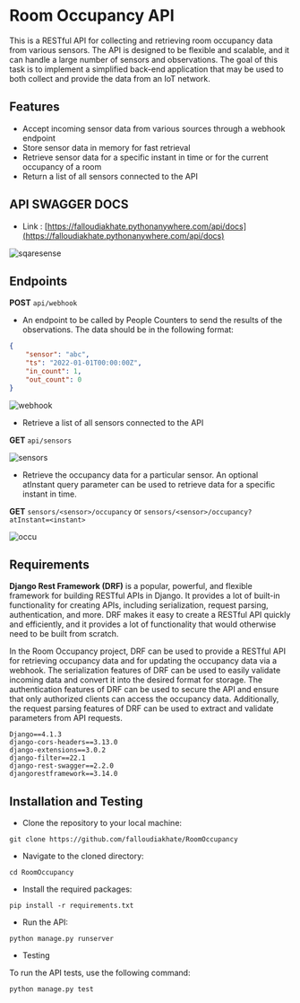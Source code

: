 # Room Occupancy API

This is a RESTful API for collecting and retrieving room occupancy data from various sensors. The API is designed to be flexible and scalable, and it can handle a large number of sensors and observations.
The goal of this task is to implement a simplified back-end application that may be used to
both collect and provide the data from an IoT network.

## Features
* Accept incoming sensor data from various sources through a webhook endpoint
* Store sensor data in memory for fast retrieval
* Retrieve sensor data for a specific instant in time or for the current occupancy of a room
* Return a list of all sensors connected to the API

## API SWAGGER DOCS

* Link : [https://falloudiakhate.pythonanywhere.com/api/docs](https://falloudiakhate.pythonanywhere.com/api/docs)

![sqaresense](https://user-images.githubusercontent.com/53915792/216819124-fef1bcae-fc68-4ab3-a072-142bb96b09fb.png)


## Endpoints
**POST**
``` api/webhook ```
* An endpoint to be called by People Counters to send the results
of the observations.
The data should be in the following format:

```json
{
    "sensor": "abc",
    "ts": "2022-01-01T00:00:00Z",
    "in_count": 1,
    "out_count": 0
}
``` 

![webhook](https://user-images.githubusercontent.com/53915792/216819264-70d286cc-edd2-4fec-a505-d51a6ebd5499.png)


* Retrieve a list of all sensors connected to the API

**GET**
```api/sensors```

![sensors](https://user-images.githubusercontent.com/53915792/216819375-4ed5ad54-fae9-42a3-aee8-1d61795f27e5.png)


* Retrieve the occupancy data for a particular sensor. An optional atInstant query parameter can be used to retrieve data for a specific instant in time.

**GET**
```sensors/<sensor>/occupancy``` or 
```sensors/<sensor>/occupancy?atInstant=<instant>```


![occu](https://user-images.githubusercontent.com/53915792/216819476-93872565-ab02-4413-80a7-df145075b82a.png)

## Requirements

**Django Rest Framework (DRF)** is a popular, powerful, and flexible framework for building RESTful APIs in Django. It provides a lot of built-in functionality for creating APIs, including serialization, request parsing, authentication, and more. DRF makes it easy to create a RESTful API quickly and efficiently, and it provides a lot of functionality that would otherwise need to be built from scratch.

In the Room Occupancy project, DRF can be used to provide a RESTful API for retrieving occupancy data and for updating the occupancy data via a webhook. The serialization features of DRF can be used to easily validate incoming data and convert it into the desired format for storage. The authentication features of DRF can be used to secure the API and ensure that only authorized clients can access the occupancy data. Additionally, the request parsing features of DRF can be used to extract and validate parameters from API requests.



```
Django==4.1.3
django-cors-headers==3.13.0
django-extensions==3.0.2
django-filter==22.1
django-rest-swagger==2.2.0
djangorestframework==3.14.0
```

## Installation and Testing

* Clone the repository to your local machine:

```git clone https://github.com/falloudiakhate/RoomOccupancy```

* Navigate to the cloned directory:

```
cd RoomOccupancy
```

* Install the required packages:

```
pip install -r requirements.txt
```

* Run the API:

```
python manage.py runserver
```

* Testing

To run the API tests, use the following command:

```
python manage.py test
```

